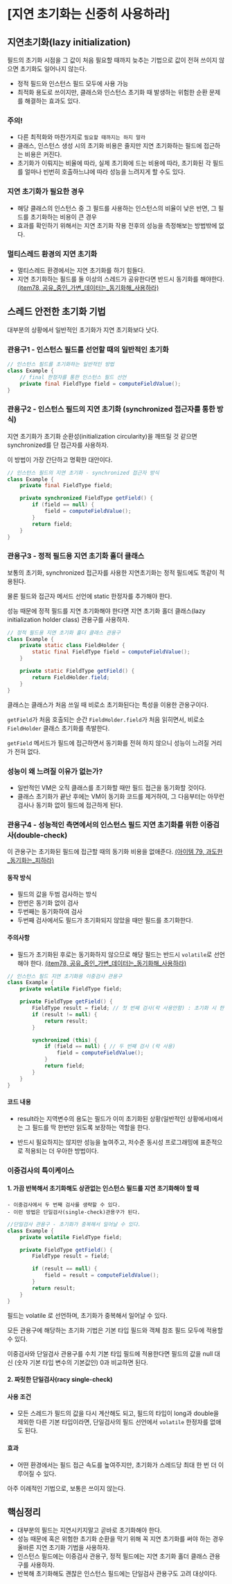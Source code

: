 # [지연 초기화는 신중히 사용하라]

## 지연초기화(lazy initialization)

필드의 초기화 시점을 그 값이 처음 필요할 때까지 늦추는 기법으로 값이 전혀 쓰이지 않으면 초기화도 일어나지 않는다.

- 정적 필드와 인스턴스 필드 모두에 사용 가능
- 최적화 용도로 쓰이지만, 클래스와 인스턴스 초기화 때 발생하는 위험한 순환 문제를 해결하는 효과도 있다.

### 주의!
- 다른 최적화와 마찬가지로 `필요할 때까지는 하지 말라`
- 클래스, 인스턴스 생성 시의 초기화 비용은 줄지만 지연 초기화하는 필드에 접근하는 비용은 커진다.
- 초기화가 이뤄지는 비율에 따라, 실제 초기화에 드는 비용에 따라, 초기화된 각 필드를 얼마나 빈번히 호출하느냐에 따라 성능을 느려지게 할 수도 있다.

### 지연 초기화가 필요한 경우
- 해당 클래스의 인스턴스 중 그 필드를 사용하는 인스턴스의 비율이 낮은 반면, 그 필드를 초기화하는 비용이 큰 경우
- 효과를 확인하기 위해서는 지연 초기화 작용 전후의 성능을 측정해보는 방법밖에 없다.

### 멀티스레드 환경의 지연 초기화
- 멀티스레드 환경에서는 지연 초기화를 하기 힘들다.
- 지연 초기화하는 필드를 둘 이상의 스레드가 공유한다면 반드시 동기화를 해야한다. [(item78, 공유_중인_가변_데이터는_동기화해_사용하라)](../아이템_78/공유_중인_가변_데이터는_동기화해_사용하라.md)


## 스레드 안전한 초기화 기법

대부분의 상황에서 일반적인 초기화가 지연 초기화보다 낫다.

### 관용구1 - 인스턴스 필드를 선언할 때의 일반적인 초기화

```java
// 인스턴스 필드를 초기화하는 일반적인 방법
class Example {
    // final 한정자를 통한 인스턴스 필드 선언
    private final FieldType field = computeFieldValue();
}
```

### 관용구2 - 인스턴스 필드의 지연 초기화 (synchronized 접근자를 통한 방식)

지연 초기화가 초기화 순환성(initialization circularity)을 깨뜨릴 것 같으면 synchronized를 단 접근자를 사용하자.

이 방법이 가장 간단하고 명확한 대안이다.

```java
// 인스턴스 필드의 지연 초기화 - synchronized 접근자 방식
class Example {
    private final FieldType field;

    private synchronized FieldType getField() {
        if (field == null) {
            field = computeFieldValue();
        }
        return field;
    }
}
```

### 관용구3 - 정적 필드용 지연 초기화 홀더 클래스
보통의 초기화, synchronized 접근자를 사용한 지연초기화는 정적 필드에도 똑같이 적용된다.

물론 필드와 접근자 메서드 선언에 static 한정자를 추가해야 한다.

성능 때문에 정적 필드를 지연 초기화해야 한다면 지연 초기화 홀더 클래스(lazy initialization holder class) 관용구를 사용하자.

```java
// 정적 필드용 지연 초기화 홀더 클래스 관용구
class Example {
    private static class FieldHolder {
        static final FieldType field = computeFieldValue();
    }

    private static FieldType getField() {
        return FieldHolder.field;
    }
}
```
클래스는 클래스가  처음 쓰일 때 비로소 초기화된다는 특성을 이용한 관용구이다.

`getField`가 처음 호출되는 순간 `FieldHolder.field`가 처음 읽히면서, 비로소 `FieldHolder` 클래스 초기화를 촉발한다.

`getField` 메서드가 필드에 접근하면서 동기화를 전혀 하지 않으니 성능이 느려질 거리가 전혀 없다.

 
 ### 성능이 왜 느려질 이유가 없는가?
 - 일반적인 VM은 오직 클래스를 초기화할 때만 필드 접근을 동기화할 것이다.
 - 클래스 초기화가 끝난 후에는 VM이 동기화 코드를 제거하여, 그 다음부터는 아무런 검사나 동기화 없이 필드에 접근하게 된다.


### 관용구4 - 성능적인 측면에서의 인스턴스 필드 지연 초기화를 위한 이중검사(double-check)

이 관용구는 초기화된 필드에 접근할 때의 동기화 비용을 없애준다. [(아이템 79, 과도한_동기화는_피하라)](../../11장/아이템_79/과도한_동기화는_피하라.md)


#### 동작 방식 
 - 필드의 값을 두범 검사하는 방식
 - 한번은 동기화 없이 검사
 - 두번째는 동기화하여 검사
- 두번째 검사에서도 필드가 초기화되지 않았을 때만 필드를  초기화한다.

#### 주의사항
- 필드가 초기화된 후로는 동기화하지 않으므로 해당 필드는 반드시 `volatile`로 선언해야 한다. [(item78, 공유_중인_가변_데이터는_동기화해_사용하라)](../아이템_78/공유_중인_가변_데이터는_동기화해_사용하라.md)


```java
// 인스턴스 필드 지연 초기화용 이중검사 관용구
class Example {
    private volatile FieldType field;

    private FieldType getField() {
        FieldType result = field; // 첫 번째 검사(락 사용안함) : 초기화 시 한 번만 읽도록 하기 위함
        if (result != null) {
            return result;
        }

        synchronized (this) {
            if (field == null) { // 두 번째 검사 (락 사용)
                field = computeFieldValue();
            }
            return field;
        }
    }
}
```

#### 코드 내용
- result라는 지역변수의 용도는 필드가 이미 초기화된 상황(일반적인 상황에서)에서는 그 필드를 딱 한번만 읽도록 보장하는 역할을 한다.

- 반드시 필요하지는 않지만 성능을 높여주고, 저수준 동시성 프로그래밍에 표준적으로 적용되는 더 우아한 방법이다.


### 이중검사의 특이케이스

#### 1. 가끔 반복해서 초기화해도 상관없는 인스턴스 필드를 지연 초기화해야 할 때
    - 이중검사에서 두 번째 검사를 생략할 수 있다.
    - 이런 방법은 단일검사(single-check)관용구가 된다.


```java
//단일검사 관용구 - 초기화가 중복해서 일어날 수 있다.
class Example {
    private volatile FieldType field;

    private FieldType getField() {
        FieldType result = field;

        if (result == null) {
            field = result = computeFieldValue();
        }
        return result;
    }
}
```
필드는 volatile 로 선언하며, 초기화가 중복해서 일어날 수 있다.

모든 관용구에 해당하는 초기화 기법은 기본 타입 필드와 객체 참조 필드 모두에 적용할 수 있다. 

이중검사와 단일검사 관용구를 수치 기본 타입 필드에 적용한다면 필드의 값을 null 대신 (숫자 기본 타입 변수의 기본값인) 0과 비교하면 된다.




#### 2. 짜릿한 단일검사(racy single-check)

#### 사용 조건
- 모든 스레드가 필드의 값을 다시 계산해도 되고, 필드의 타입이 long과 double을 제외한 다른 기본 타입이라면,  단일검사의 필드 선언에서 `volatile` 한정자를 없애도 된다.

#### 효과
- 어떤 환경에서는 필드 접근 속도를 높여주지만, 초기화가 스레드당 최대 한 번 더 이루어질 수 있다.

아주 이례적인 기법으로, 보통은 쓰이지 않는다.


## 핵심정리
- 대부분의 필드는 지연시키지말고 곧바로 초기화해야 한다.
- 성능 때문에 혹은 위험한 초기화 순환을 막기 위해 꼭 지연 초기화를 써야 하는 경우 올바른 지연 초기화 기법을 사용하자.
- 인스턴스 필드에는 이중검사 관용구, 정적 필드에는 지연 초기화 홀더 클래스 관용구를 사용하자.
- 반복해 초기화해도 괜찮은 인스턴스 필드에는 단일검사 관용구도 고려 대상이다.